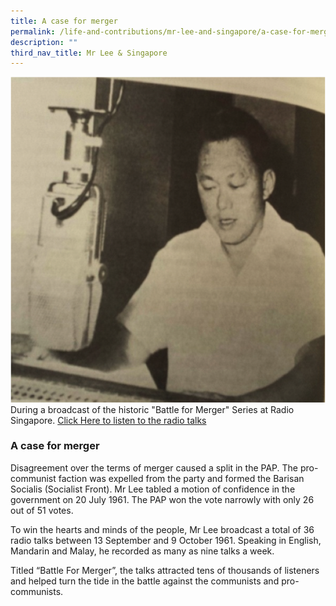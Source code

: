 ```yaml
---
title: A case for merger
permalink: /life-and-contributions/mr-lee-and-singapore/a-case-for-merger/
description: ""
third_nav_title: Mr Lee & Singapore
---
```

![Alt text for image on Isomer site](/images/mr-lee-and-singapore/Case%20for%20Merger.jpg)
During a broadcast of the historic "Battle for Merger" Series at Radio Singapore.  [Click Here to listen to the radio talks](https://www.nas.gov.sg/archivesonline/public/audiovisual_records/TheBattleForMergerRadioTalks.htm)

### A case for merger

Disagreement over the terms of merger caused a split in the PAP. The pro-communist faction was expelled from the party and formed the Barisan Socialis (Socialist Front). Mr Lee tabled a motion of confidence in the government on 20 July 1961. The PAP won the vote narrowly with only 26 out of 51 votes.


To win the hearts and minds of the people, Mr Lee broadcast a total of 36 radio talks between 13 September and 9 October 1961. Speaking in English, Mandarin and Malay, he recorded as many as nine talks a week.


Titled “Battle For Merger”, the talks attracted tens of thousands of listeners and helped turn the tide in the battle against the communists and pro-communists.
